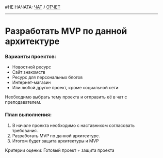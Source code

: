 #НЕ НАЧАТА: [ЧАТ](https://otus.ru/learning/61597/#/homework-chat/12349/) / [ОТЧЕТ](REPORT.md)

-----

# Разработать MVP по данной архитектуре

### Варианты проектов:
- Новостной ресурс
- Сайт знакомств
- Ресурс для персональных блогов
- Интернет-магазин
- Или любой другое проект, кроме социальной сети

Необходимо выбрать тему проекта и отправить её в чат с преподавателем.

### План выполнения:
1) В начале проекта необходимо с наставником согласовать требования.
2) Разработать MVP по данной архитектуре.
3) Итогом будет защита архитектуры и MVP

Критерии оценки: Готовый проект + защита проекта